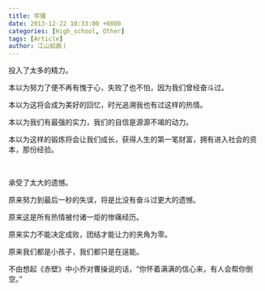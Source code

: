 ```yaml
---
title: 牢骚
date: 2013-12-22 10:33:00 +0800
categories: [High_school, Other]
tags: [Article]
author: 江山如画丨
---
```


投入了太多的精力。

本以为努力了便不再有愧于心，失败了也不怕，因为我们曾经奋斗过。

本以为这将会成为美好的回忆，时光追溯我也有过这样的热情。

本以为我们有最强的实力，我们的自信是源源不竭的动力。

本以为这样的锻炼将会让我们成长，获得人生的第一笔财富，拥有进入社会的资本，那份经验。

<br/>

承受了太大的遗憾。

原来努力到最后一秒的失误，将是比没有奋斗过更大的遗憾。

原来这是所有热情被付诸一炬的惨痛经历。

原来实力不能决定成败，团结才能让力的夹角为零。

原来我们都是小孩子，我们都只是在逞能。

不由想起《赤壁》中小乔对曹操说的话，“你怀着满满的信心来，有人会帮你倒空。”